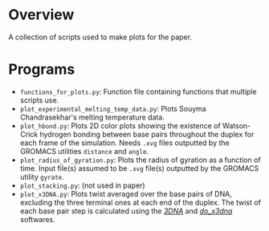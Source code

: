 # Overview 

A collection of scripts used to make plots for the paper.

# Programs

* `functions_for_plots.py`: Function file containing functions that multiple scripts use.
* `plot_experimental_melting_temp_data.py`: Plots Souyma Chandrasekhar's melting temperature data.
* `plot_hbond.py`: Plots 2D color plots showing the existence of Watson-Crick hydrogen bonding between base pairs throughout the duplex for each frame of the simulation. Needs `.xvg` files outputted by the GROMACS utilities `distance` and `angle`.
* `plot_radius_of_gyration.py`: Plots the radius of gyration as a function of time. Input file(s) assumed to be `.xvg` file(s) outputted by the GROMACS utility `gyrate`.
* `plot_stacking.py`: (not used in paper)
* `plot_x3DNA.py`: Plots twist averaged over the base pairs of DNA, excluding the three terminal ones at each end of the duplex. The twist of each base pair step is calculated using the <cite>[3DNA][1]</cite> and <cite>[do_x3dna][2]</cite> softwares.

[1]: https://doi.org/10.1093/nar/gkg680
[2]: https://doi.org/10.1093/bioinformatics/btv190
